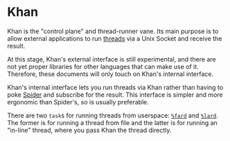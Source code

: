 # Khan

Khan is the "control plane" and thread-runner vane. Its main purpose is to allow external applications to run [threads](userspace/threads) via a Unix Socket and receive the result.

At this stage, Khan's external interface is still experimental, and there are not yet proper libraries for other languages that can make use of it. Therefore, these documents will only touch on Khan's internal interface.

Khan's internal interface lets you run threads via Khan rather than having to poke [Spider](userspace/threads/reference/api) and subscribe for the result. This interface is simpler and more ergonomic than Spider's, so is usually preferable.

There are two `task`s for running threads from userspace: [`%fard`](system/kernel/khan/reference/tasks#fard) and [`%lard`](system/kernel/khan/reference/tasks#lard). The former is for running a thread from file and the latter is for running an "in-line" thread, where you pass Khan the thread directly.


